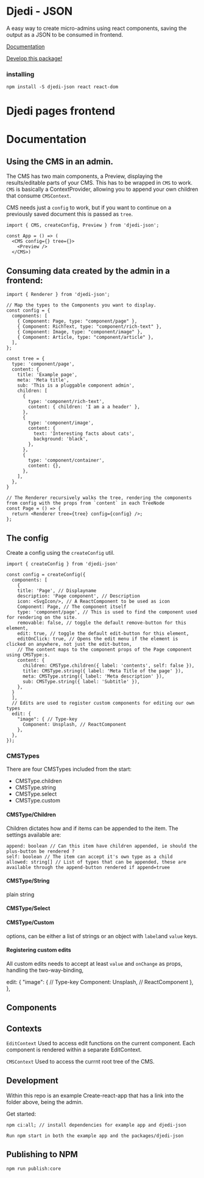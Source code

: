 # Djedi - JSON

A easy way to create micro-admins using react components, saving the output
as a JSON to be consumed in frontend.

[Documentation](#Documentation)

[Develop this package!](#Development)

### installing

```
npm install -S djedi-json react react-dom
```

# Djedi pages frontend


# Documentation
## Using the CMS in an admin.

The CMS has two main components,  a Preview, displaying the results/editable parts of your CMS. This has to be wrapped in `CMS` to work. `CMS` is basically a ContextProvider, allowing you to append your own children that consume `CMSContext`.

CMS needs just a `config` to work, but if you want to continue on a previously saved document this is passed as `tree`.
```
import { CMS, createConfig, Preview } from 'djedi-json';

const App = () => (
  <CMS config={} tree={}>
    <Preview />
  </CMS>)
```
## Consuming data created by the admin in a frontend:

```
import { Renderer } from 'djedi-json';

// Map the types to the Components you want to display.
const config = {
  components: [
    { Component: Page, type: "component/page" },
    { Component: RichText, type: "component/rich-text" },
    { Component: Image, type: "component/image" },
    { Component: Article, type: "component/article" },
  ],
};

const tree = {
  type: 'component/page',
  content: {
    title: 'Example page',
    meta: 'Meta title',
    sub: 'This is a pluggable component admin',
    children: [
      {
        type: 'component/rich-text',
        content: { children: 'I am a a header' },
      },
      {
        type: 'component/image',
        content: {
          text: 'Interesting facts about cats',
          background: 'black',
        },
      },
      {
        type: 'component/container',
        content: {},
      },
    ],
  },
}

// The Renderer recursively walks the tree, rendering the components from config with the props from `content` in each TreeNode
const Page = () => {
  return <Renderer tree={tree} config={config} />;
};
```

## The config
Create a config using the `createConfig` util.
```
import { createConfig } from 'djedi-json'

const config = createConfig({
  components: [
    {
    title: 'Page', // Displayname
    description: 'Page component', // Description
    icon: <SvgIcon/>, // A ReactComponent to be used as icon
    Component: Page, // The component itself
    type: 'component/page', // This is used to find the component used for rendering on the site.
    removable: false, // toggle the default remove-button for this element,
    edit: true, // toggle the default edit-button for this element,
    editOnClick: true, // Opens the edit menu if the element is clicked on anywhere, not just the edit-button,
    // The content maps to the component props of the Page component using CMSType:s.
    content: { 
      children: CMSType.children({ label: 'contents', self: false }),
      title: CMSType.string({ label: 'Meta Title of the page' }),
      meta: CMSType.string({ label: 'Meta description' }),
      sub: CMSType.string({ label: 'Subtitle' }),
    },
  }
  ],
  // Edits are used to register custom components for editing our own types 
  edit: {
    "image": { // Type-key
      Component: Unsplash, // ReactComponent
    },
  },
});
```

### CMSTypes
There are four CMSTypes included from the start:

- CMSType.children
- CMSType.string
- CMSType.select
- CMSType.custom

#### CMSType/Children

Children dictates how and if items can be appended to the item. The settings available are:
```
append: boolean // Can this item have children appended, ie should the plus-button be rendered ?
self: boolean // The item can accept it's own type as a child
allowed: string[] // List of types that can be appended, these are available through the append-button rendered if append=truee
````

#### CMSType/String

plain string

#### CMSType/Select

#### CMSType/Custom

options, can be either a list of strings or an object with `label`and `value` keys.

#### Registering custom edits

All custom edits needs to accept at least `value` and `onChange` as props, handling the two-way-binding,

  edit: {
    "image": { // Type-key
      Component: Unsplash, // ReactComponent
    },
  },

## Components

## Contexts

`EditContext`
Used to access edit functions on the current component. Each component is rendered within a separate EditContext.

`CMSContext`
Used to access the currnt root tree of the CMS.


## Development

Within this repo is an example Create-react-app that has a link into the folder above, being the admin.

Get started:

```
npm ci:all; // install dependencies for example app and djedi-json

Run npm start in both the example app and the packages/djedi-json
```

## Publishing to NPM
```
npm run publish:core
```
